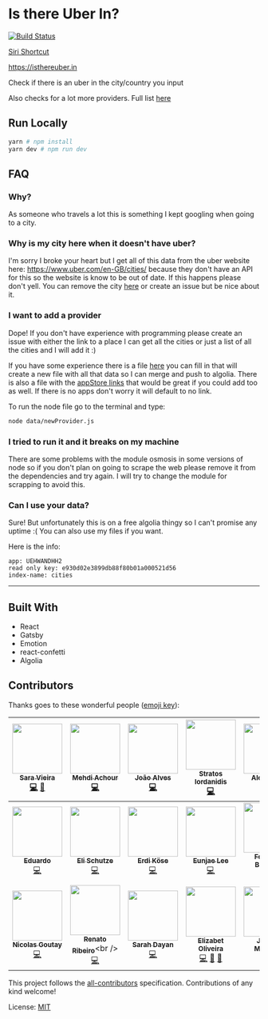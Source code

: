 # Is there Uber In?

[![Build Status](https://travis-ci.org/SaraVieira/uber-cities.svg)](https://travis-ci.org/SaraVieira/uber-cities)

[Siri Shortcut](https://www.icloud.com/shortcuts/7567010b47ec4ffa806a3f71eac621cb)

https://isthereuber.in

Check if there is an uber in the city/country you input

Also checks for a lot more providers. Full list [here](./data/single/)

## Run Locally

```sh
yarn # npm install
yarn dev # npm run dev
```

## FAQ

### Why?

As someone who travels a lot this is something I kept googling when going to a city.

### Why is my city here when it doesn't have uber?

I'm sorry I broke your heart but I get all of this data from the uber website here: https://www.uber.com/en-GB/cities/ because they don't have an API for this so the website is know to be out of date. If this happens please don't yell. You can remove the city [here](./data/single/uber.js) or create an issue but be nice about it.

### I want to add a provider

Dope! If you don't have experience with programming please create an issue with either the link to a place I can get all the cities or just a list of all the cities and I will add it :)

If you have some experience there is a file [here](./data/newProvider.js) you can fill in that will create a new file with all that data so I can merge and push to algolia. There is also a file with the [appStore links](./src/utils/appStores.js) that would be great if you could add too as well. If there is no apps don't worry it will default to no link.

To run the node file go to the terminal and type:

```sh
node data/newProvider.js
```

### I tried to run it and it breaks on my machine

There are some problems with the module osmosis in some versions of node so if you don't plan on going to scrape the web please remove it from the dependencies and try again. I will try to change the module for scrapping to avoid this.

### Can I use your data?

Sure! But unfortunately this is on a free algolia thingy so I can't promise any uptime :( You can also use my files if you want.

Here is the info:

```plain
app: UEHWANDHH2
read only key: e930d02e3899db88f80b01a000521d56
index-name: cities
```

---

## Built With

- React
- Gatsby
- Emotion
- react-confetti
- Algolia

## Contributors

Thanks goes to these wonderful people ([emoji key](https://github.com/kentcdodds/all-contributors#emoji-key)):

<!-- ALL-CONTRIBUTORS-LIST:START - Do not remove or modify this section -->
<!-- prettier-ignore -->
| [<img src="https://avatars0.githubusercontent.com/u/1051509?v=4" width="100px;"/><br /><sub><b>Sara Vieira</b></sub>](http://iamsaravieira.com)<br />[💻](https://github.com/SaraVieira/uber-cities/commits?author=SaraVieira "Code") [🤔](#ideas-SaraVieira "Ideas, Planning, & Feedback") | [<img src="https://avatars2.githubusercontent.com/u/304450?v=4" width="100px;"/><br /><sub><b>Mehdi Achour</b></sub>](https://twitter.com/mac_hour)<br />[💻](https://github.com/SaraVieira/uber-cities/commits?author=machour "Code") | [<img src="https://avatars0.githubusercontent.com/u/843454?v=4" width="100px;"/><br /><sub><b>João Alves</b></sub>](http://joaoqalves.net)<br />[💻](https://github.com/SaraVieira/uber-cities/commits?author=joaoqalves "Code") | [<img src="https://avatars3.githubusercontent.com/u/5058640?v=4" width="100px;"/><br /><sub><b>Stratos Iordanidis</b></sub>](http://iamstratos.com)<br />[💻](https://github.com/SaraVieira/uber-cities/commits?author=iamstratos "Code") | [<img src="https://avatars3.githubusercontent.com/u/5701162?v=4" width="100px;"/><br /><sub><b>Alex Jover</b></sub>](https://github.com/alexjoverm)<br />[💻](https://github.com/SaraVieira/uber-cities/commits?author=alexjoverm "Code") | [<img src="https://avatars1.githubusercontent.com/u/5629478?v=4" width="100px;"/><br /><sub><b>Bruno Ukita</b></sub>](https://github.com/ukita)<br />[💻](https://github.com/SaraVieira/uber-cities/commits?author=ukita "Code") | [<img src="https://avatars0.githubusercontent.com/u/1227748?v=4" width="100px;"/><br /><sub><b>Donovan</b></sub>](https://donovanisherwood.com/)<br />[💻](https://github.com/SaraVieira/uber-cities/commits?author=donovantc "Code") |
| :---: | :---: | :---: | :---: | :---: | :---: | :---: |
| [<img src="https://avatars3.githubusercontent.com/u/3196685?v=4" width="100px;"/><br /><sub><b>Eduardo</b></sub>](https://eduarmreyes-portfolio.herokuapp.com/)<br />[💻](https://github.com/SaraVieira/uber-cities/commits?author=eduarmreyes "Code") | [<img src="https://avatars2.githubusercontent.com/u/5872126?v=4" width="100px;"/><br /><sub><b>Eli Schutze</b></sub>](http://twitter.com/elibelly)<br />[💻](https://github.com/SaraVieira/uber-cities/commits?author=elischutze "Code") | [<img src="https://avatars3.githubusercontent.com/u/2957624?v=4" width="100px;"/><br /><sub><b>Erdi Köse</b></sub>](https://erdkse.com)<br />[💻](https://github.com/SaraVieira/uber-cities/commits?author=erdkse "Code") | [<img src="https://avatars3.githubusercontent.com/u/499898?v=4" width="100px;"/><br /><sub><b>Eunjae Lee</b></sub>](https://twitter.com/eunjae_lee)<br />[💻](https://github.com/SaraVieira/uber-cities/commits?author=eunjae-lee "Code") | [<img src="https://avatars3.githubusercontent.com/u/1402241?v=4" width="100px;"/><br /><sub><b>Federico Brigante</b></sub>](https://twitter.com/bfred_it)<br />[💻](https://github.com/SaraVieira/uber-cities/commits?author=bfred-it "Code") | [<img src="https://avatars1.githubusercontent.com/u/4780756?v=4" width="100px;"/><br /><sub><b>Luke Bonaccorsi</b></sub>](https://lukeb.co.uk)<br />[💻](https://github.com/SaraVieira/uber-cities/commits?author=lukeb-uk "Code") | [<img src="https://avatars3.githubusercontent.com/u/1500628?v=4" width="100px;"/><br /><sub><b>Nick Barry</b></sub>](https://itsnickbarry.github.io/hyperbolic-canvas)<br />[💻](https://github.com/SaraVieira/uber-cities/commits?author=ItsNickBarry "Code") |
| [<img src="https://avatars1.githubusercontent.com/u/2587348?v=4" width="100px;"/><br /><sub><b>Nicolas Goutay</b></sub>](https://phacks.github.io)<br />[💻](https://github.com/SaraVieira/uber-cities/commits?author=phacks "Code") | [<img src="https://avatars2.githubusercontent.com/u/3277185?v=4" width="100px;"/><br /><sub><b>Renato Ribeiro</b></sub>](http://twitter.com/renatorib_)<br />[💻](https://github.com/SaraVieira/uber-cities/commits?author=renatorib "Code") | [<img src="https://avatars1.githubusercontent.com/u/5370675?v=4" width="100px;"/><br /><sub><b>Sarah Dayan</b></sub>](http://frontstuff.io)<br />[💻](https://github.com/SaraVieira/uber-cities/commits?author=sarahdayan "Code") | [<img src="https://avatars2.githubusercontent.com/u/2750668?v=4" width="100px;"/><br /><sub><b>Elizabet Oliveira</b></sub>](http://www.miukimiu.com)<br />[💻](https://github.com/SaraVieira/uber-cities/commits?author=miukimiu "Code") [🎨](#design-miukimiu "Design") [🤔](#ideas-miukimiu "Ideas, Planning, & Feedback") | [<img src="https://avatars1.githubusercontent.com/u/10873367?v=4" width="100px;"/><br /><sub><b>JuanJo Martínez</b></sub>](https://github.com/juanjo7g)<br />[💻](https://github.com/SaraVieira/uber-cities/commits?author=juanjo7g "Code") | [<img src="https://avatars1.githubusercontent.com/u/31871338?v=4" width="100px;"/><br /><sub><b>Maher Alkendi</b></sub>](https://github.com/Ma7eer)<br />[💻](https://github.com/SaraVieira/uber-cities/commits?author=Ma7eer "Code") | [<img src="https://avatars3.githubusercontent.com/u/372617?v=4" width="100px;"/><br /><sub><b>Renan Cunha</b></sub>](http://sarkioja.com)<br />[💻](https://github.com/SaraVieira/uber-cities/commits?author=sarkioja "Code") |
<!-- ALL-CONTRIBUTORS-LIST:END -->

This project follows the [all-contributors](https://github.com/kentcdodds/all-contributors) specification. Contributions of any kind welcome!

License: [MIT](License.md)
